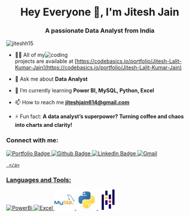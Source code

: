<h1 align="center">Hey Everyone 👋, I'm Jitesh Jain</h1>
<h3 align="center">A passionate Data Analyst from India</h3>

<p align="left"> <img src="https://komarev.com/ghpvc/?username=jiteshh15&label=Profile%20views&color=0e75b6&style=flat" alt="jiteshh15" /> </p>
<img align="right" alt="coding" width="400" src="https://user-images.githubusercontent.com/55389276/140866485-8fb1c876-9a8f-4d6a-98dc-08c4981eaf70.gif">

- 👨‍💻 All of my projects are available at [https://codebasics.io/portfolio/Jitesh-Lalit-Kumar-Jain](https://codebasics.io/portfolio/Jitesh-Lalit-Kumar-Jain)

- 💬 Ask me about **Data Analyst**
- 🌱 I’m currently learning **Power BI, MySQL, Python, Excel**
- 📫 How to reach me **jiteshjain614@gmail.com**
- ⚡ Fun fact: **A data analyst’s superpower? Turning coffee and chaos into charts and clarity!**

### Connect with me:
<div id="badges">
  
   <a href="https://codebasics.io/portfolio/Jitesh-Lalit-Kumar-Jain">
    <img src="https://img.shields.io/badge/Portfolio-255E63?style=for-the-badge&logo=About.me&logoColor=white" alt="Portfolio Badge"/>
   </a>
  <a href="https://github.com/jiteshh15">
    <img src="https://img.shields.io/badge/Github-white?style=for-the-badge&logo=Github&logoColor=black" alt="Github Badge"/>
  </a>
  <a href="https://www.linkedin.com/in/jitesh-jain-303252181/">
   <img src="https://img.shields.io/badge/LinkedIn-0077B5?style=for-the-badge&logo=linkedin&logoColor=white&link" alt= "LinkedIn Badge"/>
  </a>
   <a href="mailto:jiteshjain614@gmail.com">
  <img src="https://img.shields.io/badge/Gmail-D14836?style=for-the-badge&logo=gmail&logoColor=white" alt="Gmail">

     </a>
</div>
<h3 align="left">Languages and Tools:</h3>
<p align="left"> <a href="https://powerbi.microsoft.com/en-au/" target="_blank" rel="noreferrer"> <img src="https://img.icons8.com/?size=100&id=qYfwpsRXEcpc&format=png&color=000000" alt="PowerBi" width="55" height="55"/> </a> 
  <a href="https://www.microsoft.com/en-in/microsoft-365/excel" target="_blank" rel="noreferrer"> <img src="https://img.icons8.com/?size=100&id=117561&format=png&color=000000" alt="Excel" width="55" height="55"/> </a> 
  </a> <a href="https://www.mysql.com/" target="_blank" rel="noreferrer"> <img src="https://raw.githubusercontent.com/devicons/devicon/master/icons/mysql/mysql-original-wordmark.svg" alt="mysql" width="55" height="55"/> </a>
  </a> <a href="https://www.python.org" target="_blank" rel="noreferrer"> <img src="https://raw.githubusercontent.com/devicons/devicon/master/icons/python/python-original.svg" alt="python" width="55" height="55"/> </a>
  <a href="https://pandas.pydata.org/" target="_blank" rel="noreferrer"> <img src="https://raw.githubusercontent.com/devicons/devicon/2ae2a900d2f041da66e950e4d48052658d850630/icons/pandas/pandas-original.svg" alt="pandas" width="55" height="55"/> </a>
